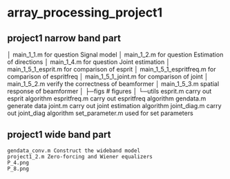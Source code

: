 # array_processing_project1





## project1 narrow band part

│  main_1_1.m for question Signal model
│  main_1_2.m for question Estimation of directions
│  main_1_4.m for question Joint estimation
│  main_1_5_1_esprit.m for comparison of esprit
│  main_1_5_1_espritfreq.m for comparison of espritfreq
│  main_1_5_1_joint.m for comparison of joint
│  main_1_5_2.m verify the correctness of beamformer
│  main_1_5_3.m spatial response of beamformer
│
├─figs # figures
│
└─utils
        esprit.m carry out esprit algorithm
        espritfreq.m carry out espritfreq algorithm
        gendata.m generate data
        joint.m carry out joint estimation algorithm
        joint_diag.m carry out joint_diag algorithm
        set_parameter.m used for set parameters

## project1 wide band part
    gendata_conv.m Construct the wideband model
    project1_2.m Zero-forcing and Wiener equalizers
    P_4.png
    P_8.png